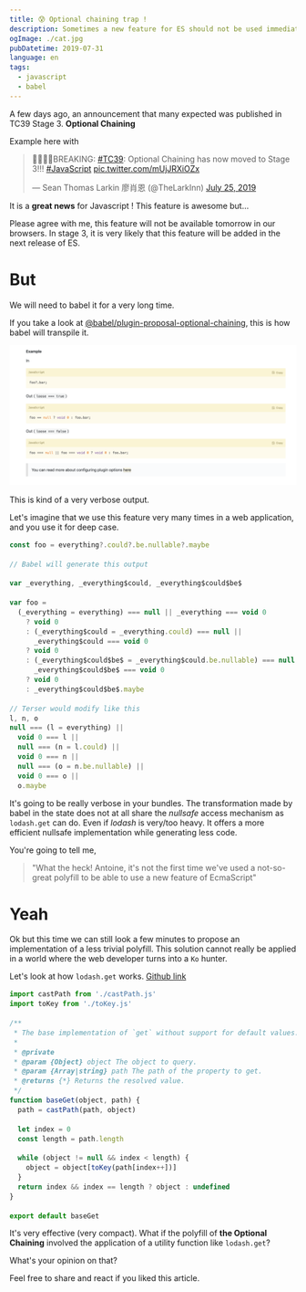 ```yaml
---
title: 😰 Optional chaining trap !
description: Sometimes a new feature for ES should not be used immediately. Polyfill can sometimes be very heavy.
ogImage: ./cat.jpg
pubDatetime: 2019-07-31
language: en
tags:
  - javascript
  - babel
---
```


A few days ago, an announcement that many expected was published in TC39 Stage 3. **Optional Chaining**

Example here with

<blockquote class="twitter-tweet"><p lang="en" dir="ltr">🎉🎉🎉🎉BREAKING: <a href="https://twitter.com/hashtag/TC39?src=hash&amp;ref_src=twsrc%5Etfw">#TC39</a>: Optional Chaining has now moved to Stage 3!!! <a href="https://twitter.com/hashtag/JavaScript?src=hash&amp;ref_src=twsrc%5Etfw">#JavaScript</a> <a href="https://t.co/mUjJRXiOZx">pic.twitter.com/mUjJRXiOZx</a></p>&mdash; Sean Thomas Larkin 廖肖恩 (@TheLarkInn) <a href="https://twitter.com/TheLarkInn/status/1154456929898385408?ref_src=twsrc%5Etfw">July 25, 2019</a></blockquote> <script async src="https://platform.twitter.com/widgets.js" charset="utf-8"></script>

It is a **great news** for Javascript ! This feature is awesome but...

Please agree with me, this feature will not be available tomorrow in our browsers. In stage 3, it is very likely that this feature will be added in the next release of ES.

# But

We will need to babel it for a very long time.

If you take a look at [@babel/plugin-proposal-optional-chaining](https://babeljs.io/docs/en/babel-plugin-proposal-optional-chaining), this is how babel will transpile it.

![babel transpile example](./babel-doc.png)

This is kind of a very verbose output.

Let's imagine that we use this feature very many times in a web application, and you use it for deep case.

```js
const foo = everything?.could?.be.nullable?.maybe

// Babel will generate this output

var _everything, _everything$could, _everything$could$be$

var foo =
  (_everything = everything) === null || _everything === void 0
    ? void 0
    : (_everything$could = _everything.could) === null ||
      _everything$could === void 0
    ? void 0
    : (_everything$could$be$ = _everything$could.be.nullable) === null ||
      _everything$could$be$ === void 0
    ? void 0
    : _everything$could$be$.maybe

// Terser would modify like this
l, n, o
null === (l = everything) ||
  void 0 === l ||
  null === (n = l.could) ||
  void 0 === n ||
  null === (o = n.be.nullable) ||
  void 0 === o ||
  o.maybe
```

It's going to be really verbose in your bundles. The transformation made by babel in the state does not at all share the _nullsafe_ access mechanism as `lodash.get` can do. Even if _lodash_ is very/too heavy. It offers a more efficient nullsafe implementation while generating less code.

You're going to tell me,

> "What the heck! Antoine, it's not the first time we've used a not-so-great polyfill to be able to use a new feature of EcmaScript"

# Yeah

Ok but this time we can still look a few minutes to propose an implementation of a less trivial polyfill. This solution cannot really be applied in a world where the web developer turns into a `Ko` hunter.

Let's look at how `lodash.get` works. [Github link](https://github.com/lodash/lodash/blob/master/.internal/baseGet.js)

```js
import castPath from './castPath.js'
import toKey from './toKey.js'

/**
 * The base implementation of `get` without support for default values.
 *
 * @private
 * @param {Object} object The object to query.
 * @param {Array|string} path The path of the property to get.
 * @returns {*} Returns the resolved value.
 */
function baseGet(object, path) {
  path = castPath(path, object)

  let index = 0
  const length = path.length

  while (object != null && index < length) {
    object = object[toKey(path[index++])]
  }
  return index && index == length ? object : undefined
}

export default baseGet
```

It's very effective (very compact). What if the polyfill of **the Optional Chaining** involved the application of a utility function like `lodash.get`?

What's your opinion on that?

Feel free to share and react if you liked this article.
